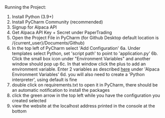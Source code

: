 Running the Project:

1. Install Python (3.9+)
2. Install PyCharm Community (recommended)
3. Signup for Alpaca API
4. Get Alpaca API Key + Secret under PaperTrading
5. Open the Project File in PyCharm (for Github Desktop default location is /{current_user}/Documents/Github)
6. In the top left of PyCharm select 'Add Configuration'
    6a. Under templates select Python, set 'script path' to point to 'application.py'
    6b. Click the small box icon under "Environment Variables" and another window should pop up
    6c. In that window click the plus to add an environment variable. Enter 2 variables as described [here](https://github.com/alpacahq/alpaca-trade-api-python/blob/master/README.md) under 'Alpaca Environment Variables'
    6d. you will also need to create a 'Python interpreter', using default is fine
7. double click on requirements.txt to open it in PyCharm, there should be an automatic notification to install the packages
8. click the green arrow in the top left while you have the configuration you created selected
9. view the website at the localhost address printed in the console at the bottom
